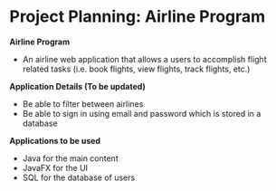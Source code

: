 # Project Planning: Airline Program

**Airline Program**

- An airline web application that allows a users to accomplish flight related tasks (i.e. book flights, view flights, track flights, etc.)

**Application Details (To be updated)**
- Be able to filter between airlines
- Be able to sign in using email and password which is stored in a database

**Applications to be used**
- Java for the main content
- JavaFX for the UI
- SQL for the database of users
